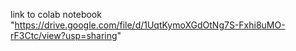 link to colab notebook "https://drive.google.com/file/d/1UqtKymoXGdOtNg7S-Fxhi8uMO-rF3Ctc/view?usp=sharing"

